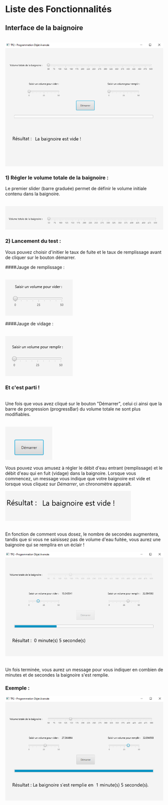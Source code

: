# Liste des Fonctionnalités

## Interface de la baignoire

</br>![Image not found](images/interface1.png "interface")

### 1) Régler le volume totale de la baignoire :

Le premier slider (barre graduée) permet de définir le volume initiale contenu dans la baignoire.

</br>![Image not found](images/interface2.png "interface")

### 2) Lancement du test :

Vous pouvez choisir d'initier le taux de fuite et le taux de remplissage avant de cliquer sur le bouton démarrer.

####Jauge de remplissage :

</br>![Image not found](images/interface3.png "interface")

####Jauge de vidage :

</br>![Image not found](images/interface4.png "interface")

### Et c'est parti !

</br>Une fois que vous avez cliqué sur le bouton "Démarrer", celui ci ainsi que la barre de progression (progressBar) du volume totale ne sont plus modifiables.

</br>![Image not found](images/interface5.png "interface")

Vous pouvez vous amusez à régler le débit d'eau entrant (remplissage) et le débit d'eau qui en fuit (vidage) dans la baignoire. Lorsque vous commencez, un message vous indique que votre baignoire est vide et lorsque vous cliquez sur *Démarrer*, un chronomètre apparaît. 

![Image not found](images/interface6.png "interface")

</br>En fonction de comment vous dosez, le nombre de secondes augmentera, tandis que si vous ne saisissez pas de volume d'eau fuitée, vous aurez une baignoire qui se remplira en un éclair !

![Image not found](images/interface7.png "interface")

</br>Un fois terminée, vous aurez un message pour vous indiquer en combien de minutes et de secondes la baignoire s'est remplie.

### Exemple :

![Image not found](images/interface8.png "interface")

